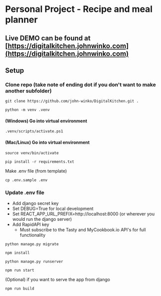 # Personal Project - Recipe and meal planner

## Live DEMO can be found at [https://digitalkitchen.johnwinko.com](https://digitalkitchen.johnwinko.com)

## Setup

### Clone repo (take note of ending dot if you don't want to make another subfolder)
~~~
git clone https://github.com/john-winko/DigitalKitchen.git .
~~~

~~~
python -m venv .venv
~~~

#### (Windows) Go into virtual environment
~~~
.venv/scripts/activate.ps1
~~~

#### (Mac/Linux) Go into virtual environment
~~~
source venv/bin/activate
~~~

~~~
pip install -r requirements.txt
~~~
Make .env file (from template)
~~~
cp .env.sample .env
~~~

### Update .env file
- Add django secret key
- Set DEBUG=True for local development
- Set REACT_APP_URL_PREFIX=http://localhost:8000 (or wherever you would run the django server)
- Add RapidAPI key
  - Must subscribe to the Tasty and MyCookbook.io API's for full functionality

~~~
python manage.py migrate
~~~


~~~
npm install
~~~

~~~
python manage.py runserver
~~~

~~~
npm run start
~~~

(Optional) if you want to serve the app from django
~~~
npm run build
~~~
